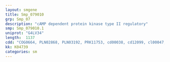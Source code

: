 ```yaml
---
layout: smgene
title: Smp_079010
grp: Smp_07
description: "cAMP dependent protein kinase type II regulatory"
smp: Smp_079010.1
uniprot: "G4LV34"
length:  1137
cdd: "COG0664, PLN02868, PLN03192, PRK11753, cd00038, cd12099, cl00047, cl02594, pfam00027, pfam02197, smart00100, smart00394"
kk: K04739
categories: sm
---
```

